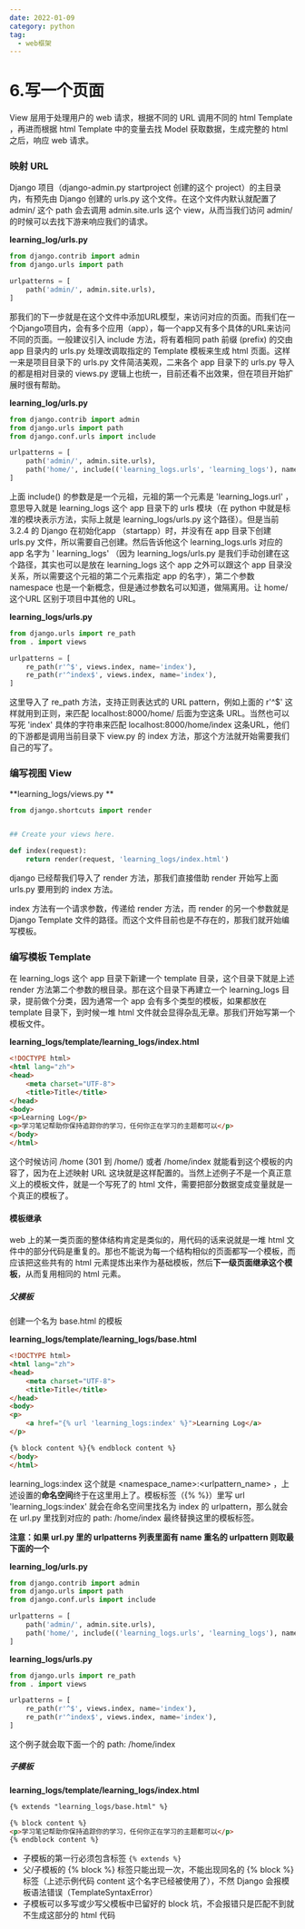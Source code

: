 ```yaml
---
date: 2022-01-09
category: python
tag:
  - web框架
---
```


# 6.写一个页面

View 层用于处理用户的 web 请求，根据不同的 URL 调用不同的 html Template ，再进而根据 html Template 中的变量去找 Model
获取数据，生成完整的 html 之后，响应 web 请求。


### 映射 URL

Django 项目（django-admin.py startproject 创建的这个 project）的主目录内，有预先由 Django 创建的 urls.py 这个文件。在这个文件内默认就配置了
admin/ 这个 path 会去调用 admin.site.urls 这个 view，从而当我们访问 admin/ 的时候可以去找下游来响应我们的请求。

**learning_log/urls.py**

```python
from django.contrib import admin
from django.urls import path

urlpatterns = [
    path('admin/', admin.site.urls),
]
```

那我们的下一步就是在这个文件中添加URL模型，来访问对应的页面。而我们在一个Django项目内，会有多个应用（app），每一个app又有多个具体的URL来访问不同的页面。一般建议引入
include 方法，将有着相同 path 前缀 (prefix) 的交由 app 目录内的 urls.py 处理改调取指定的 Template 模板来生成 html
页面。这样一来是项目目录下的 urls.py 文件简洁美观，二来各个 app 目录下的 urls.py 导入的都是相对目录的 views.py
逻辑上也统一，目前还看不出效果，但在项目开始扩展时很有帮助。

**learning_log/urls.py**

```python
from django.contrib import admin
from django.urls import path
from django.conf.urls import include

urlpatterns = [
    path('admin/', admin.site.urls),
    path('home/', include(('learning_logs.urls', 'learning_logs'), namespace='learning_logs')),
]
```

上面 include() 的参数是是一个元祖，元祖的第一个元素是 'learning_logs.url' ，意思导入就是 learning_logs 这个 app 目录下的
urls 模块（在 python 中就是标准的模块表示方法，实际上就是 learning_logs/urls.py 这个路径）。但是当前 3.2.4 的 Django 在初始化app
（startapp）时，并没有在 app 目录下创建 urls.py 文件，所以需要自己创建。然后告诉他这个 learning_logs.urls 对应的 app 名字为 '
learning_logs' （因为 learning_logs/urls.py 是我们手动创建在这个路径，其实也可以是放在 learning_logs 这个 app 之外可以跟这个
app 目录没关系，所以需要这个元祖的第二个元素指定 app 的名字），第二个参数 namespace 也是一个新概念，但是通过参数名可以知道，做隔离用。让
home/ 这个URL 区别于项目中其他的 URL。

**learning_logs/urls.py**

```python
from django.urls import re_path
from . import views

urlpatterns = [
    re_path(r'^$', views.index, name='index'),
    re_path(r'^index$', views.index, name='index'),
]

```

这里导入了 re_path 方法，支持正则表达式的 URL pattern，例如上面的 r'^$' 这样就用到正则，来匹配 localhost:8000/home/ 后面为空这条
URL。当然也可以写死 'index' 具体的字符串来匹配 localhost:8000/home/index 这条URL，他们的下游都是调用当前目录下 view.py 的
index 方法，那这个方法就开始需要我们自己的写了。

### 编写视图 View

**learning_logs/views.py **

```python
from django.shortcuts import render


## Create your views here.

def index(request):
    return render(request, 'learning_logs/index.html')

```

django 已经帮我们导入了 render 方法，那我们直接借助 render 开始写上面 urls.py 要用到的 index 方法。

index 方法有一个请求参数，传递给 render 方法，而 render 的另一个参数就是 Django Template 文件的路径。而这个文件目前也是不存在的，那我们就开始编写模板。

### 编写模板 Template

在 learning_logs 这个 app 目录下新建一个 template 目录，这个目录下就是上述 render 方法第二个参数的根目录。那在这个目录下再建立一个
learning_logs 目录，提前做个分类，因为通常一个 app 会有多个类型的模板，如果都放在 template 目录下，到时候一堆 html
文件就会显得杂乱无章。那我们开始写第一个模板文件。

**learning_logs/template/learning_logs/index.html**

```html
<!DOCTYPE html>
<html lang="zh">
<head>
    <meta charset="UTF-8">
    <title>Title</title>
</head>
<body>
<p>Learning Log</p>
<p>学习笔记帮助你保持追踪你的学习，任何你正在学习的主题都可以</p>
</body>
</html>
```

这个时候访问 /home (301 到 /home/) 或者 /home/index 就能看到这个模板的内容了，因为在上述映射 URL
这块就是这样配置的。当然上述例子不是一个真正意义上的模板文件，就是一个写死了的 html 文件，需要把部分数据变成变量就是一个真正的模板了。

#### 模板继承

web 上的某一类页面的整体结构肯定是类似的，用代码的话来说就是一堆 html 文件中的部分代码是重复的。那也不能说为每一个结构相似的页面都写一个模板，而应该把这些共有的
html 元素提炼出来作为基础模板，然后**下一级页面继承这个模板**，从而复用相同的 html 元素。

##### 父模板

创建一个名为 base.html 的模板

**learning_logs/template/learning_logs/base.html**

```html
<!DOCTYPE html>
<html lang="zh">
<head>
    <meta charset="UTF-8">
    <title>Title</title>
</head>
<body>
<p>
    <a href="{% url 'learning_logs:index' %}">Learning Log</a>
</p>

{% block content %}{% endblock content %}
</body>
</html>
```

learning_logs:index 这个就是 <namespace_name>:<urlpattern_name> ，上述设置的**命名空间**终于在这里用上了。模板标签（{%
%}）里写 url 'learning_logs:index' 就会在命名空间里找名为 index 的 urlpattern，那么就会在 url.py 里找到对应的 path:
/home/index 最终替换这里的模板标签。

**注意：如果 url.py 里的 urlpatterns 列表里面有 name 重名的 urlpattern 则取最下面的一个**

**learning_log/urls.py**

```python
from django.contrib import admin
from django.urls import path
from django.conf.urls import include

urlpatterns = [
    path('admin/', admin.site.urls),
    path('home/', include(('learning_logs.urls', 'learning_logs'), namespace='learning_logs')),
]
```

**learning_logs/urls.py**

```python
from django.urls import re_path
from . import views

urlpatterns = [
    re_path(r'^$', views.index, name='index'),
    re_path(r'^index$', views.index, name='index'),
]

```

这个例子就会取下面一个的 path: /home/index

##### 子模板

**learning_logs/template/learning_logs/index.html**

```html
{% extends "learning_logs/base.html" %}

{% block content %}
<p>学习笔记帮助你保持追踪你的学习，任何你正在学习的主题都可以</p>
{% endblock content %}
```

+ 子模板的第一行必须包含标签 `{% extends %}`
+ 父/子模板的 {% block %} 标签只能出现一次，不能出现同名的 {% block %} 标签（上述示例代码 content 这个名字已经被使用了），不然
  Django 会报模板语法错误（TemplateSyntaxError）
+ 子模板可以多写或少写父模板中已留好的 block 坑，不会报错只是匹配不到就不生成这部分的 html 代码